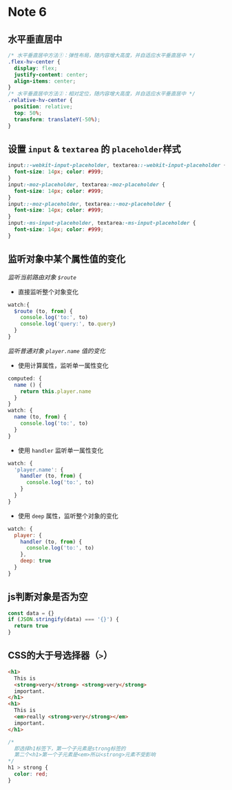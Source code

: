 # Note 6

## 水平垂直居中

```css
/* 水平垂直居中方法①：弹性布局，随内容增大高度，并自适应水平垂直居中 */
.flex-hv-center {
  display: flex;
  justify-content: center;
  align-items: center;
}
/* 水平垂直居中方法②：相对定位，随内容增大高度，并自适应水平垂直居中 */
.relative-hv-center {
  position: relative;
  top: 50%;
  transform: translateY(-50%);
}
```

## 设置 `input` & `textarea` 的 `placeholder`样式

```css
input::-webkit-input-placeholder, textarea::-webkit-input-placeholder {
  font-size: 14px; color: #999;
}
input:-moz-placeholder, textarea:-moz-placeholder {
  font-size: 14px; color: #999;
}
input::-moz-placeholder, textarea::-moz-placeholder {
  font-size: 14px; color: #999;
}
input:-ms-input-placeholder, textarea:-ms-input-placeholder {
  font-size: 14px; color: #999;
}
```

## 监听对象中某个属性值的变化

*监听当前路由对象 `$route`*

- 直接监听整个对象变化

```js
watch:{
  $route (to, from) {
    console.log('to:', to)
    console.log('query:', to.query)
  }
}
```

*监听普通对象 `player.name` 值的变化*

- 使用计算属性，监听单一属性变化

```js
computed: {
  name () {
    return this.player.name 
  }        
}
watch: {
  name (to, from) {
    console.log('to:', to)
  }
}
```

- 使用 `handler` 监听单一属性变化

```js
watch: {
  'player.name': {
    handler (to, from) {
      console.log('to:', to)
    }
  }
}
```

- 使用 `deep` 属性，监听整个对象的变化

```js
watch: {
  player: {
    handler (to, from) {
      console.log('to:', to)
    },
    deep: true
  }
}
```

## js判断对象是否为空

```js
const data = {}
if (JSON.stringify(data) === '{}') {
  return true
}
```

## CSS的大于号选择器（`>`）

```html
<h1>
  This is
  <strong>very</strong> <strong>very</strong>
  important.
</h1>
<h1>
  This is
  <em>really <strong>very</strong></em>
  important.
</h1>
```

```css
/*
  即选择h1标签下，第一个子元素是strong标签的
  第二个<h1>第一个子元素是<em>所以<strong>元素不受影响
*/
h1 > strong {
  color: red;
}
```
